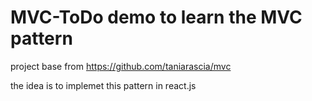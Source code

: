 # MVC-ToDo demo to learn the MVC pattern

project base from  https://github.com/taniarascia/mvc


the idea is to implemet this pattern in react.js 
